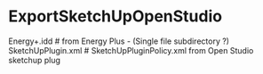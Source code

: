 # ExportSketchUpOpenStudio

Energy+.idd         # from Energy Plus - (Single file subdirectory ?)
SketchUpPlugin.xml  # SketchUpPluginPolicy.xml from Open Studio sketchup plug
